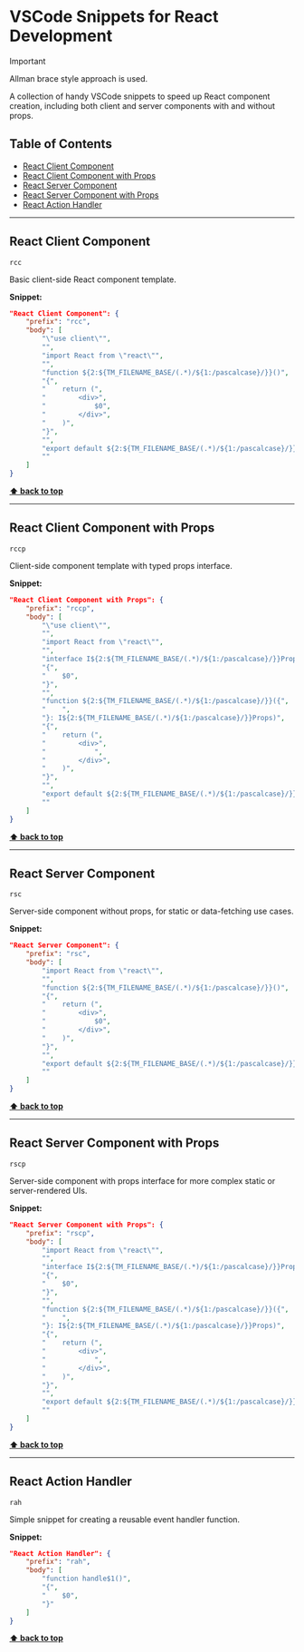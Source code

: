 <!-- @format -->

# VSCode Snippets for React Development

> [!IMPORTANT]
> Allman brace style approach is used.

A collection of handy VSCode snippets to speed up React component creation, including both client and server components with and without props.

## Table of Contents

-   [React Client Component](#react-client-component)
-   [React Client Component with Props](#react-client-component-with-props)
-   [React Server Component](#react-server-component)
-   [React Server Component with Props](#react-server-component-with-props)
-   [React Action Handler](#react-action-handler)

---

## React Client Component

`rcc`

Basic client-side React component template.

**Snippet:**

```json
"React Client Component": {
	"prefix": "rcc",
	"body": [
		"\"use client\"",
		"",
		"import React from \"react\"",
		"",
		"function ${2:${TM_FILENAME_BASE/(.*)/${1:/pascalcase}/}}()",
		"{",
		"    return (",
		"        <div>",
		"            $0",
		"        </div>",
		"    )",
		"}",
		"",
		"export default ${2:${TM_FILENAME_BASE/(.*)/${1:/pascalcase}/}}",
		""
	]
}
```

**[⬆️ back to top](#vscode-snippets-for-react-development)**

---

## React Client Component with Props

`rccp`

Client-side component template with typed props interface.

**Snippet:**

```json
"React Client Component with Props": {
	"prefix": "rccp",
	"body": [
		"\"use client\"",
		"",
		"import React from \"react\"",
		"",
		"interface I${2:${TM_FILENAME_BASE/(.*)/${1:/pascalcase}/}}Props",
		"{",
		"    $0",
		"}",
		"",
		"function ${2:${TM_FILENAME_BASE/(.*)/${1:/pascalcase}/}}({",
		"    ",
		"}: I${2:${TM_FILENAME_BASE/(.*)/${1:/pascalcase}/}}Props)",
		"{",
		"    return (",
		"        <div>",
		"            ",
		"        </div>",
		"    )",
		"}",
		"",
		"export default ${2:${TM_FILENAME_BASE/(.*)/${1:/pascalcase}/}}",
		""
	]
}
```

**[⬆️ back to top](#vscode-snippets-for-react-development)**

---

## React Server Component

`rsc`

Server-side component without props, for static or data-fetching use cases.

**Snippet:**

```json
"React Server Component": {
	"prefix": "rsc",
	"body": [
		"import React from \"react\"",
		"",
		"function ${2:${TM_FILENAME_BASE/(.*)/${1:/pascalcase}/}}()",
		"{",
		"    return (",
		"        <div>",
		"            $0",
		"        </div>",
		"    )",
		"}",
		"",
		"export default ${2:${TM_FILENAME_BASE/(.*)/${1:/pascalcase}/}}",
		""
	]
}
```

**[⬆️ back to top](#vscode-snippets-for-react-development)**

---

## React Server Component with Props

`rscp`

Server-side component with props interface for more complex static or server-rendered UIs.

**Snippet:**

```json
"React Server Component with Props": {
	"prefix": "rscp",
	"body": [
		"import React from \"react\"",
		"",
		"interface I${2:${TM_FILENAME_BASE/(.*)/${1:/pascalcase}/}}Props",
		"{",
		"    $0",
		"}",
		"",
		"function ${2:${TM_FILENAME_BASE/(.*)/${1:/pascalcase}/}}({",
		"    ",
		"}: I${2:${TM_FILENAME_BASE/(.*)/${1:/pascalcase}/}}Props)",
		"{",
		"    return (",
		"        <div>",
		"            ",
		"        </div>",
		"    )",
		"}",
		"",
		"export default ${2:${TM_FILENAME_BASE/(.*)/${1:/pascalcase}/}}",
		""
	]
}
```

**[⬆️ back to top](#vscode-snippets-for-react-development)**

---

## React Action Handler

`rah`

Simple snippet for creating a reusable event handler function.

**Snippet:**

```json
"React Action Handler": {
	"prefix": "rah",
	"body": [
		"function handle$1()",
		"{",
		"    $0",
		"}"
	]
}
```

**[⬆️ back to top](#vscode-snippets-for-react-development)**
